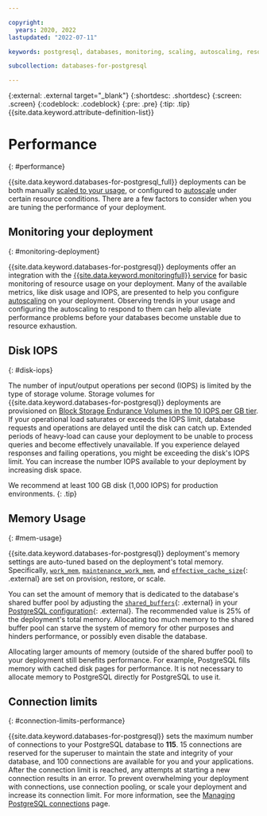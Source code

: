 ```yaml
---

copyright:
  years: 2020, 2022
lastupdated: "2022-07-11"

keywords: postgresql, databases, monitoring, scaling, autoscaling, resources, postgresql connection limits

subcollection: databases-for-postgresql

---
```


{:external: .external target="_blank"}
{:shortdesc: .shortdesc}
{:screen: .screen}
{:codeblock: .codeblock}
{:pre: .pre}
{:tip: .tip}
{{site.data.keyword.attribute-definition-list}}

# Performance
{: #performance}

{{site.data.keyword.databases-for-postgresql_full}} deployments can be both manually [scaled to your usage](/docs/databases-for-postgresql?topic=databases-for-postgresql-resources-scaling), or configured to [autoscale](/docs/databases-for-postgresql?topic=databases-for-postgresql-autoscaling) under certain resource conditions. There are a few factors to consider when you are tuning the performance of your deployment.

## Monitoring your deployment
{: #monitoring-deployment}

{{site.data.keyword.databases-for-postgresql}} deployments offer an integration with the [{{site.data.keyword.monitoringfull}} service](/docs/cloud-databases?topic=cloud-databases-monitoring) for basic monitoring of resource usage on your deployment. Many of the available metrics, like disk usage and IOPS, are presented to help you configure [autoscaling](/docs/databases-for-postgresql?topic=databases-for-postgresql-autoscaling) on your deployment. Observing trends in your usage and configuring the autoscaling to respond to them can help alleviate performance problems before your databases become unstable due to resource exhaustion.

## Disk IOPS
{: #disk-iops}

The number of input/output operations per second (IOPS) is limited by the type of storage volume. Storage volumes for {{site.data.keyword.databases-for-postgresql}} deployments are provisioned on [Block Storage Endurance Volumes in the 10 IOPS per GB tier](/docs/BlockStorage?topic=BlockStorage-orderingBlockStorage&interface=ui). If your operational load saturates or exceeds the IOPS limit, database requests and operations are delayed until the disk can catch up. Extended periods of heavy-load can cause your deployment to be unable to process queries and become effectively unavailable. If you experience delayed responses and failing operations, you might be exceeding the disk's IOPS limit. You can increase the number IOPS available to your deployment by increasing disk space.

We recommend at least 100 GB disk (1,000 IOPS) for production environments.
{: .tip}

## Memory Usage
{: #mem-usage}

{{site.data.keyword.databases-for-postgresql}} deployment's memory settings are auto-tuned based on the deployment's total memory. Specifically, [`work_mem`](https://www.postgresql.org/docs/current/runtime-config-resource.html#GUC-WORK-MEM), [`maintenance_work_mem`](https://www.postgresql.org/docs/current/runtime-config-resource.html#GUC-MAINTENANCE-WORK-MEM), and [`effective_cache_size`](https://www.postgresql.org/docs/current/runtime-config-query.html#GUC-EFFECTIVE-CACHE-SIZE){: .external} are set on provision, restore, or scale. 

You can set the amount of memory that is dedicated to the database's shared buffer pool by adjusting the [`shared_buffers`](https://www.postgresql.org/docs/current/runtime-config-resource.html#GUC-SHARED-BUFFERS){: .external} in your [PostgreSQL configuration](/docs/databases-for-postgresql?topic=databases-for-postgresql-changing-configuration){: .external}. The recommended value is 25% of the deployment's total memory. Allocating too much memory to the shared buffer pool can starve the system of memory for other purposes and hinders performance, or possibly even disable the database.

Allocating larger amounts of memory (outside of the shared buffer pool) to your deployment still benefits performance. For example, PostgreSQL fills memory with cached disk pages for performance. It is not necessary to allocate memory to PostgreSQL directly for PostgreSQL to use it.

## Connection limits 
{: #connection-limits-performance}

{{site.data.keyword.databases-for-postgresql}} sets the maximum number of connections to your PostgreSQL database to **115**. 15 connections are reserved for the superuser to maintain the state and integrity of your database, and 100 connections are available for you and your applications. After the connection limit is reached, any attempts at starting a new connection results in an error. To prevent overwhelming your deployment with connections, use connection pooling, or scale your deployment and increase its connection limit. For more information, see the [Managing PostgreSQL connections](/docs/databases-for-postgresql?topic=databases-for-postgresql-managing-connections) page.
